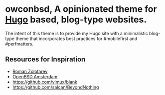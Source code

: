 # owconbsd, A opinionated theme for [Hugo](http://gohugo.io/) based, blog-type websites.

The intent of this theme is to provide my Hugo site with a minimalistic blog-type theme that incorporates best practices for #mobilefirst and #perfmatters.

## Resources for Inspiration

- [Roman Zolotarev](https://www.romanzolotarev.com/)
- [OpenBSD Amsterdam](https://openbsd.amsterdam/)
- https://github.com/vimux/blank
- https://github.com/salcan/BeyondNothing